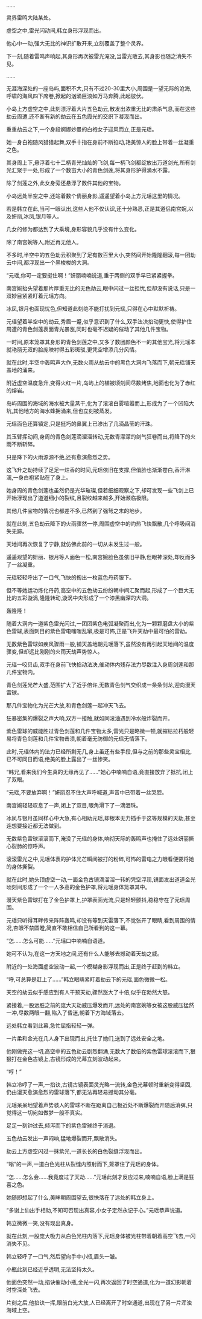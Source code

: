 
……

灵界雷鸣大陆某处。

虚空之中,雷光闪动间,韩立身形浮现而出。

他心中一动,强大无比的神识扩散开来,立刻覆盖了整个灵界。

下一刻,随着雷鸣声响起,其身形再次被雷光淹没,当雷光散去,其身影也随之消失不见。

……

无涯海深处的一座岛屿,面积不大,只有不过20-30里大小,周围是一望无际的沧海,呼啸的海风四下席卷,掀起的汹涌巨浪如万马奔腾,此起彼伏。

小岛上方虚空之中,此刻漂浮着大片五色劫云,散发出浓重无比的肃杀气息,而在这些劫云周遭,还不断有新的劫云在五色霞光的交织下凝现而出。

重重劫云之下,一个身段婀娜妙曼的白袍女子迎风而立,正是元瑶。

她一身白袍随风猎猎起舞,双手十指在身前不断掐动,艳美惊人的脸上带着一丝凝重之色。

其身周上下,悬浮着七十二柄青光灿灿的飞剑,每一柄飞剑都绽放出万道剑光,所有剑光汇聚于一处,形成了一个数亩大小的青色剑莲,将其身形护得滴水不露。

除了剑莲之外,此女身旁还悬浮了数件其他的宝物。

小岛远处半空之中,还站着数个倩丽身影,遥遥望着小岛上方元瑶这里的情况。

若是韩立在此,当可一眼认出,这些人他不仅认识,还十分熟悉,正是其道侣南宫婉,以及妍丽,冰凤,银月等人。

几女的修为都达到了大乘境,身形容貌几乎没有什么变化。

除了南宫婉等人,附近再无他人。

不多时,半空中的五色劫云积聚到了足有数百里大小,突然间开始隆隆翻滚,每一团劫云中间,都浮现出一个黑梭梭的大洞。

“元瑶,你可一定要挺住啊！”妍丽喃喃说道,垂于两侧的双手早已紧紧握拳。

南宫婉抬头望着那片厚重无比的无色劫云,眼中闪过一丝担忧,但却没有说话,只是一双妙目紧紧盯着元瑶方向。

冰凤,银月也面现忧色,但知道此刻绝不能打扰到元瑶,只得在心中默默祈祷。

元瑶望着半空中的劫云,秀眉一蹙,似乎意识到了什么,双手法决掐动更快,使得护住周遭的青色剑莲表面青光暴涨,同时也毫不迟疑的催动了其他几件宝物。

一时间,原本笼罩其身形的青色剑莲之中,又多了数团颜色不一的其他宝光,将元瑶本就艳丽无双的脸庞映衬得五彩斑驳,更凭空增添几分风情。

就在此时,半空中轰鸣声大作,无数火雨从劫云中的黑色大洞内飞落而下,朝元瑶铺天盖地的涌来。

附近虚空温度急升,变得火红一片,岛屿上的植被顷刻间尽数烤焦,地面也化为了赤红的熔岩。

岛屿周围的海域的海水被大量蒸干,化为了滚滚白雾喧嚣而上,形成为了一个凹陷大坑,其他地方的海水蜂拥涌来,但也立刻被蒸发。

元瑶面色还算镇定,只是挺巧的鼻翼上已渗出了几滴晶莹的汗珠。

其玉臂挥动间,身周的青色剑莲滴溜溜转动,无数青濛濛的剑气狂卷而出,将降下的火雨不断斩碎。

只是降下的火雨源源不绝,还有愈演愈烈之势。

这飞升之劫持续了足足一炷香的时间,元瑶依旧在支撑,但俏脸也渐渐苍白,香汗淋漓,一身白袍紧贴在了身上。

她身周的青色剑莲也虽然仍是光华璀璨,但若细细观察之下,却可发现一些飞剑上已开始浮现出了道道细小的裂纹,且裂纹越来越多,开始濒临极限。

其他几件宝物的情况也都差不多,已然到了强弩之末的地步。

就在此刻,五色劫云降下的火雨骤然一停,周围虚空中的灼热飞快飘散,几个呼吸间消失无踪。

天地间再次恢复了宁静,就仿佛此前的一切从未发生过一般。

遥遥观望的妍丽、银月等人面色一松,南宫婉脸色虽依旧平静,但眼神深处,却反而多了一丝凝重。

元瑶轻轻呼出了一口气,飞快的掏出一枚蓝色丹药服下。

但不等她运功炼化丹药,高空中的五色劫云纷纷朝中间汇聚而起,形成了一个巨大无比的五彩漩涡,隆隆转动,漩涡中央形成了一个漆黑幽深的大洞。

轰隆隆！

随着大洞内一道紫色雷光闪过,一团团紫色电弧凝聚而出,化为一颗颗磨盘大小的紫色雷球,表面刺目的紫色雷电嗤嗤乱窜,极是可怖,正是飞升天劫中最可怕的雷劫。

无数紫色雷球如疾风骤雨一般,铺天盖地朝元瑶落下,虽然没有再引起天地间的温度骤变,但却远比刚刚的火雨天劫声势惊人。

元瑶一咬贝齿,双手在身前飞快掐动法决,催动体内残存法力尽数注入身周剑莲和那几件宝物内。

青色剑莲光芒大盛,范围扩大了近乎倍许,无数青色剑气交织成一条条剑龙,迎向漫天雷球。

那几件宝物化为光芒大放,和青色剑莲一起冲天飞去。

狂暴密集的爆裂之声大响,双方一接触,就如同滚油遇到冷水般炸裂而开。

紫色雷球的威能胜过青色剑莲和几件宝物太多,雷光只是略微一顿,就摧枯拉朽般轻易将青色剑莲和几件宝物击溃,朝着毫无防御的元瑶无情落下。

此时,元瑶体内的法力已经所剩无几,身上虽还有些手段,但与之前的那些灵宝相比,已不可同日而语,绝美的脸上露出了一丝惨笑。

“韩兄,看来我们今生真的无缘再见了……”她心中喃喃自语,竟直接放弃了抵抗,闭上了双眼。

“元瑶,不要放弃啊！”妍丽忍不住大声呼喊道,声音中已带着一丝哭腔。

南宫婉轻轻叹息了一声,闭上了双目,眼角滑下了一滴泪珠。

冰凤与银月虽同样心中大急,有心相助元瑶,却根本无力插手于这等规模的天劫,甚至连想要接近都无法做到。

无数紫色雷球滚滚而下,淹没了元瑶的身体,响彻天际的轰鸣声也掩住了远处妍丽撕心裂肺的惊呼声。

滚滚雷光之中,元瑶体表的护体光芒瞬间被打的粉碎,可怖的雷电之力眼看便要将她的身体撕裂。

就在此时,她头顶虚空一动,一面金色古镜滴溜溜一转的凭空浮现,镜面发出道道金光顷刻间形成了一个一人多高的金色护罩,将元瑶身体笼罩其中。

漫天紫色雷球打在了金色护罩上,护罩表面光流,只是轻轻颤抖,稳稳守在了元瑶周围。

元瑶只听得耳畔传来阵阵轰鸣,却没有等到天雷落下,不觉张开了眼睛,看到周围的情况,杏眼不禁圆瞪,简直不敢相信自己所看到的这一幕。

“怎……怎么可能……”元瑶口中喃喃自语道。

她可不认为,在这一方天地之间,还有什么人能够去撼动着天劫之威。

附近的一处海面虚空波动一起,一个模糊身影浮现而出,正是终于赶到的韩立。

“呼,可总算是赶上了……”韩立眼睛紧盯着劫云下的元瑶,面色微微一松。

天空的劫云似乎感应到有人干预天劫,骤然涨大了十倍,似乎在勃然大怒。

紧接着,一股远胜之前的庞大天劫威压爆发而开,远处的南宫婉等女被这股威压猛然一冲,尽数两眼一翻,陷入了昏迷,朝着下方海域落去。

远处韩立看到此幕,急忙屈指轻轻一弹。

一片柔和金光在几人身下出现而出,托住了她们,送到了远处安全之地。

他刚做完这一切,高空中的五色劫云剧烈翻涌,无数大了数倍的紫色雷球滚滚而下,狠狠打在金色古镜上,古镜形成的光幕立刻波动起来。

“哼！”

韩立冷哼了一声,一掐诀,古镜古镜表面灵光略一流转,金色光幕顿时重新变得坚固,仍由漫天愈演愈烈的雷球落下,都无法再轻易撼动其分毫。

元瑶呆呆地望着声势骇人的雷球不断在距离自己极近处不断爆裂而开随后消弭,只觉得这一切宛如做梦一般不真实。

足足一刻钟过去,倾泻而下的紫色雷球终于消退。

五色劫云发出一声闷响,猛地爆裂而开,飘散消失。

劫云上方虚空闪过一抹紫光,一道长长的白色裂缝浮现而出。

“嗡”的一声,一道白色光柱从裂缝内照射而下,笼罩住了元瑶的身体。

“怎……怎么会……我竟度过了天劫……”元瑶此刻才反应过来,喃喃自语,脸上满是狂喜之色。

她随即想起了什么,美眸朝周围望去,很快落在了远处的韩立身上。

“多谢上仙出手相助,不知可否现出真容,小女子定然永记于心。”元瑶恭声说道。

韩立微微一笑,没有现出真身。

就在此刻,一股庞大吸力从白色光柱内落下,元瑶身体被光柱带着朝着高空飞去,一闪消失不见。

韩立轻呼了一口气,然后望向手中小瓶,眉头一皱。

小瓶此刻已经近乎透明,无法坚持太久。

他面色突然一动,掐诀催动小瓶,金光一闪,再次返回了时空通道,化为一道幻影朝着时空深处飞去。

片刻之后,他掐诀一挥,眼前白光大放,人已经离开了时空通道,出现在了另一片浑浊海域上空。